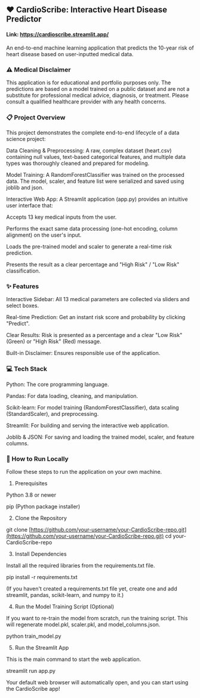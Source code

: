 ## ❤️ CardioScribe: Interactive Heart Disease Predictor


#### Link: https://cardioscribe.streamlit.app/

An end-to-end machine learning application that predicts the 10-year risk of heart disease based on user-inputted medical data.

### ⚠️ Medical Disclaimer

This application is for educational and portfolio purposes only. The predictions are based on a model trained on a public dataset and are not a substitute for professional medical advice, diagnosis, or treatment. Please consult a qualified healthcare provider with any health concerns.

### 📋 Project Overview

This project demonstrates the complete end-to-end lifecycle of a data science project:

Data Cleaning & Preprocessing: A raw, complex dataset (heart.csv) containing null values, text-based categorical features, and multiple data types was thoroughly cleaned and prepared for modeling.

Model Training: A RandomForestClassifier was trained on the processed data. The model, scaler, and feature list were serialized and saved using joblib and json.

Interactive Web App: A Streamlit application (app.py) provides an intuitive user interface that:

Accepts 13 key medical inputs from the user.

Performs the exact same data processing (one-hot encoding, column alignment) on the user's input.

Loads the pre-trained model and scaler to generate a real-time risk prediction.

Presents the result as a clear percentage and "High Risk" / "Low Risk" classification.

### ✨ Features

Interactive Sidebar: All 13 medical parameters are collected via sliders and select boxes.

Real-time Prediction: Get an instant risk score and probability by clicking "Predict".

Clear Results: Risk is presented as a percentage and a clear "Low Risk" (Green) or "High Risk" (Red) message.

Built-in Disclaimer: Ensures responsible use of the application.

### 💻 Tech Stack

Python: The core programming language.

Pandas: For data loading, cleaning, and manipulation.

Scikit-learn: For model training (RandomForestClassifier), data scaling (StandardScaler), and preprocessing.

Streamlit: For building and serving the interactive web application.

Joblib & JSON: For saving and loading the trained model, scaler, and feature columns.

### 🚀 How to Run Locally

Follow these steps to run the application on your own machine.

1. Prerequisites

Python 3.8 or newer

pip (Python package installer)

2. Clone the Repository

git clone [https://github.com/your-username/your-CardioScribe-repo.git](https://github.com/your-username/your-CardioScribe-repo.git)
cd your-CardioScribe-repo


3. Install Dependencies

Install all the required libraries from the requirements.txt file.

pip install -r requirements.txt


(If you haven't created a requirements.txt file yet, create one and add streamlit, pandas, scikit-learn, and numpy to it.)

4. Run the Model Training Script (Optional)

If you want to re-train the model from scratch, run the training script. This will regenerate model.pkl, scaler.pkl, and model_columns.json.

python train_model.py


5. Run the Streamlit App

This is the main command to start the web application.

streamlit run app.py


Your default web browser will automatically open, and you can start using the CardioScribe app!